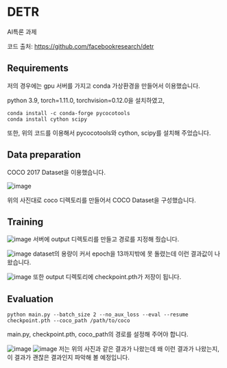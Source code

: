 # DETR
AI특론 과제

코드 출처: https://github.com/facebookresearch/detr

## Requirements
저의 경우에는 gpu 서버를 가지고 conda 가상환경을 만들어서 이용했습니다.

python 3.9, torch=1.11.0, torchvision=0.12.0을 설치하였고, 
````
conda install -c conda-forge pycocotools
conda install cython scipy
````
또한, 위의 코드를 이용해서 pycocotools와 cython, scipy를 설치해 주었습니다.

## Data preparation
COCO 2017 Dataset을 이용했습니다.

![image](https://github.com/kimsy9587/DETR/assets/131329056/b7eeb163-cde8-4d2c-ae37-659b314d4701)

위의 사진대로 coco 디렉토리를 만들어서 COCO Dataset을 구성했습니다.

## Training
![image](https://github.com/kimsy9587/DETR/assets/131329056/248fb232-7e12-456d-a385-6231f50f0948)
서버에 output 디렉토리를 만들고 경로를 지정해 줬습니다. 

![image](https://github.com/kimsy9587/DETR/assets/131329056/2ebca0fd-6b23-4328-a2b6-dd5b3499a528)
dataset의 용량이 커서 epoch을 13까지밖에 못 돌렸는데 이런 결과값이 나왔습니다.

![image](https://github.com/kimsy9587/DETR/assets/131329056/2f0754b7-9e3d-40ed-b2ed-5840a9af4986) 
또한 output 디렉토리에 checkpoint.pth가 저장이 됩니다.

## Evaluation
````
python main.py --batch_size 2 --no_aux_loss --eval --resume checkpoint.pth --coco_path /path/to/coco
````
main.py, checkpoint.pth, coco_path의 경로를 설정해 주어야 합니다.

![image](https://github.com/kimsy9587/DETR/assets/131329056/175275c3-58d8-4f3c-9777-6caed347bda5)
![image](https://github.com/kimsy9587/DETR/assets/131329056/23c6ab18-89cc-43fc-8c20-d14a3ef92d48)
저는 위의 사진과 같은 결과가 나왔는데 왜 이런 결과가 나왔는지, 이 결과가 괜찮은 결과인지 파악해 볼 예정입니다.
